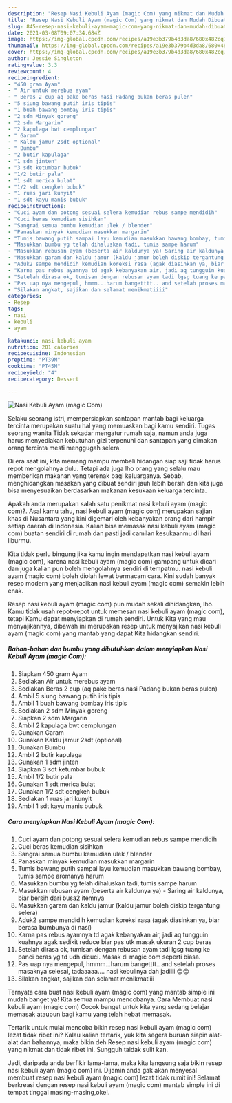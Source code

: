 ```yaml
---
description: "Resep Nasi Kebuli Ayam (magic Com) yang nikmat dan Mudah Dibuat"
title: "Resep Nasi Kebuli Ayam (magic Com) yang nikmat dan Mudah Dibuat"
slug: 845-resep-nasi-kebuli-ayam-magic-com-yang-nikmat-dan-mudah-dibuat
date: 2021-03-08T09:07:34.684Z
image: https://img-global.cpcdn.com/recipes/a19e3b379b4d3da8/680x482cq70/nasi-kebuli-ayam-magic-com-foto-resep-utama.jpg
thumbnail: https://img-global.cpcdn.com/recipes/a19e3b379b4d3da8/680x482cq70/nasi-kebuli-ayam-magic-com-foto-resep-utama.jpg
cover: https://img-global.cpcdn.com/recipes/a19e3b379b4d3da8/680x482cq70/nasi-kebuli-ayam-magic-com-foto-resep-utama.jpg
author: Jessie Singleton
ratingvalue: 3.3
reviewcount: 4
recipeingredient:
- "450 gram Ayam"
- " Air untuk merebus ayam"
- " Beras 2 cup aq pake beras nasi Padang bukan beras pulen"
- "5 siung bawang putih iris tipis"
- "1 buah bawang bombay iris tipis"
- "2 sdm Minyak goreng"
- "2 sdm Margarin"
- "2 kapulaga bwt cemplungan"
- " Garam"
- " Kaldu jamur 2sdt optional"
- " Bumbu"
- "2 butir kapulaga"
- "1 sdm jinten"
- "3 sdt ketumbar bubuk"
- "1/2 butir pala"
- "1 sdt merica bulat"
- "1/2 sdt cengkeh bubuk"
- "1 ruas jari kunyit"
- "1 sdt kayu manis bubuk"
recipeinstructions:
- "Cuci ayam dan potong sesuai selera kemudian rebus sampe mendidih"
- "Cuci beras kemudian sisihkan"
- "Sangrai semua bumbu kemudian ulek / blender"
- "Panaskan minyak kemudian masukkan margarin"
- "Tumis bawang putih sampai layu kemudian masukkan bawang bombay, tumis sampe aromanya harum"
- "Masukkan bumbu yg telah dihaluskan tadi, tumis sampe harum"
- "Masukkan rebusan ayam (beserta air kaldunya ya) Saring air kaldunya, biar bersih dari busa2 itemnya"
- "Masukkan garam dan kaldu jamur (kaldu jamur boleh diskip tergantung selera)"
- "Aduk2 sampe mendidih kemudian koreksi rasa (agak diasinkan ya, biar berasa bumbunya di nasi)"
- "Karna pas rebus ayamnya td agak kebanyakan air, jadi aq tungguin kuahnya agak sedikit reduce biar pas utk masak ukuran 2 cup beras"
- "Setelah dirasa ok, tumisan dengan rebusan ayam tadi lgsg tuang ke panci beras yg td udh dicuci. Masak di magic com seperti biasa."
- "Pas uap nya mengepul, hmmm...harum bangetttt.. and setelah proses masaknya selesai, tadaaaaa.... nasi kebulinya dah jadiiii 😊😊"
- "Silakan angkat, sajikan dan selamat menikmatiiii"
categories:
- Resep
tags:
- nasi
- kebuli
- ayam

katakunci: nasi kebuli ayam 
nutrition: 201 calories
recipecuisine: Indonesian
preptime: "PT39M"
cooktime: "PT45M"
recipeyield: "4"
recipecategory: Dessert

---
```



![Nasi Kebuli Ayam (magic Com)](https://img-global.cpcdn.com/recipes/a19e3b379b4d3da8/680x482cq70/nasi-kebuli-ayam-magic-com-foto-resep-utama.jpg)

Selaku seorang istri, mempersiapkan santapan mantab bagi keluarga tercinta merupakan suatu hal yang memuaskan bagi kamu sendiri. Tugas seorang  wanita Tidak sekadar mengatur rumah saja, namun anda juga harus menyediakan kebutuhan gizi terpenuhi dan santapan yang dimakan orang tercinta mesti menggugah selera.

Di era  saat ini, kita memang mampu membeli hidangan siap saji tidak harus repot mengolahnya dulu. Tetapi ada juga lho orang yang selalu mau memberikan makanan yang terenak bagi keluarganya. Sebab, menghidangkan masakan yang dibuat sendiri jauh lebih bersih dan kita juga bisa menyesuaikan berdasarkan makanan kesukaan keluarga tercinta. 



Apakah anda merupakan salah satu penikmat nasi kebuli ayam (magic com)?. Asal kamu tahu, nasi kebuli ayam (magic com) merupakan sajian khas di Nusantara yang kini digemari oleh kebanyakan orang dari hampir setiap daerah di Indonesia. Kalian bisa memasak nasi kebuli ayam (magic com) buatan sendiri di rumah dan pasti jadi camilan kesukaanmu di hari liburmu.

Kita tidak perlu bingung jika kamu ingin mendapatkan nasi kebuli ayam (magic com), karena nasi kebuli ayam (magic com) gampang untuk dicari dan juga kalian pun boleh mengolahnya sendiri di tempatmu. nasi kebuli ayam (magic com) boleh diolah lewat bermacam cara. Kini sudah banyak resep modern yang menjadikan nasi kebuli ayam (magic com) semakin lebih enak.

Resep nasi kebuli ayam (magic com) pun mudah sekali dihidangkan, lho. Kamu tidak usah repot-repot untuk memesan nasi kebuli ayam (magic com), tetapi Kamu dapat menyiapkan di rumah sendiri. Untuk Kita yang mau menyajikannya, dibawah ini merupakan resep untuk menyajikan nasi kebuli ayam (magic com) yang mantab yang dapat Kita hidangkan sendiri.

<!--inarticleads1-->

##### Bahan-bahan dan bumbu yang dibutuhkan dalam menyiapkan Nasi Kebuli Ayam (magic Com):

1. Siapkan 450 gram Ayam
1. Sediakan  Air untuk merebus ayam
1. Sediakan  Beras 2 cup (aq pake beras nasi Padang bukan beras pulen)
1. Ambil 5 siung bawang putih iris tipis
1. Ambil 1 buah bawang bombay iris tipis
1. Sediakan 2 sdm Minyak goreng
1. Siapkan 2 sdm Margarin
1. Ambil 2 kapulaga bwt cemplungan
1. Gunakan  Garam
1. Gunakan  Kaldu jamur 2sdt (optional)
1. Gunakan  Bumbu
1. Ambil 2 butir kapulaga
1. Gunakan 1 sdm jinten
1. Siapkan 3 sdt ketumbar bubuk
1. Ambil 1/2 butir pala
1. Gunakan 1 sdt merica bulat
1. Gunakan 1/2 sdt cengkeh bubuk
1. Sediakan 1 ruas jari kunyit
1. Ambil 1 sdt kayu manis bubuk




<!--inarticleads2-->

##### Cara menyiapkan Nasi Kebuli Ayam (magic Com):

1. Cuci ayam dan potong sesuai selera kemudian rebus sampe mendidih
1. Cuci beras kemudian sisihkan
1. Sangrai semua bumbu kemudian ulek / blender
1. Panaskan minyak kemudian masukkan margarin
1. Tumis bawang putih sampai layu kemudian masukkan bawang bombay, tumis sampe aromanya harum
1. Masukkan bumbu yg telah dihaluskan tadi, tumis sampe harum
1. Masukkan rebusan ayam (beserta air kaldunya ya) - Saring air kaldunya, biar bersih dari busa2 itemnya
1. Masukkan garam dan kaldu jamur (kaldu jamur boleh diskip tergantung selera)
1. Aduk2 sampe mendidih kemudian koreksi rasa (agak diasinkan ya, biar berasa bumbunya di nasi)
1. Karna pas rebus ayamnya td agak kebanyakan air, jadi aq tungguin kuahnya agak sedikit reduce biar pas utk masak ukuran 2 cup beras
1. Setelah dirasa ok, tumisan dengan rebusan ayam tadi lgsg tuang ke panci beras yg td udh dicuci. Masak di magic com seperti biasa.
1. Pas uap nya mengepul, hmmm...harum bangetttt.. and setelah proses masaknya selesai, tadaaaaa.... nasi kebulinya dah jadiiii 😊😊
1. Silakan angkat, sajikan dan selamat menikmatiiii




Ternyata cara buat nasi kebuli ayam (magic com) yang mantab simple ini mudah banget ya! Kita semua mampu mencobanya. Cara Membuat nasi kebuli ayam (magic com) Cocok banget untuk kita yang sedang belajar memasak ataupun bagi kamu yang telah hebat memasak.

Tertarik untuk mulai mencoba bikin resep nasi kebuli ayam (magic com) lezat tidak ribet ini? Kalau kalian tertarik, yuk kita segera buruan siapin alat-alat dan bahannya, maka bikin deh Resep nasi kebuli ayam (magic com) yang nikmat dan tidak ribet ini. Sungguh taidak sulit kan. 

Jadi, daripada anda berfikir lama-lama, maka kita langsung saja bikin resep nasi kebuli ayam (magic com) ini. Dijamin anda gak akan menyesal membuat resep nasi kebuli ayam (magic com) lezat tidak rumit ini! Selamat berkreasi dengan resep nasi kebuli ayam (magic com) mantab simple ini di tempat tinggal masing-masing,oke!.

